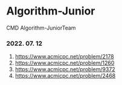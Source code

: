 # Algorithm-Junior
CMD Algorithm-JuniorTeam

### 2022. 07. 12
1. https://www.acmicpc.net/problem/2178
2. https://www.acmicpc.net/problem/1260
3. https://www.acmicpc.net/problem/9372
4. https://www.acmicpc.net/problem/2468
